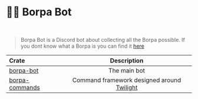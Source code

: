 # 🦴🤖 Borpa Bot

<br>

> Borpa Bot is a Discord bot about collecting all the Borpa possible. If you dont know what a Borpa is you can find it [here](https://knowyourmeme.com/memes/borpa)

| Crate                            |                            Description                             |
| :------------------------------- | :----------------------------------------------------------------: |
| [borpa-bot](borpa-bot)           |                            The main bot                            |
| [borpa-commands](borpa-commands) | Command framework designed around [Twilight](https://twilight.rs/) |
